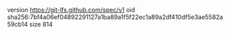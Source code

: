 version https://git-lfs.github.com/spec/v1
oid sha256:7bf4a06ef04892291127a1ba89a1f5f22ec1a89a2df410df5e3ae5582a59cb14
size 814
